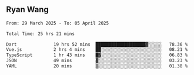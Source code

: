 ## Ryan Wang

<!--START_SECTION:waka-->

```txt
From: 29 March 2025 - To: 05 April 2025

Total Time: 25 hrs 21 mins

Dart              19 hrs 52 mins  ███████████████████▓░░░░░   78.36 %
Vue.js            2 hrs 4 mins    ██░░░░░░░░░░░░░░░░░░░░░░░   08.21 %
TypeScript        1 hr 43 mins    █▓░░░░░░░░░░░░░░░░░░░░░░░   06.83 %
JSON              49 mins         ▓░░░░░░░░░░░░░░░░░░░░░░░░   03.23 %
YAML              20 mins         ▒░░░░░░░░░░░░░░░░░░░░░░░░   01.38 %
```

<!--END_SECTION:waka-->
